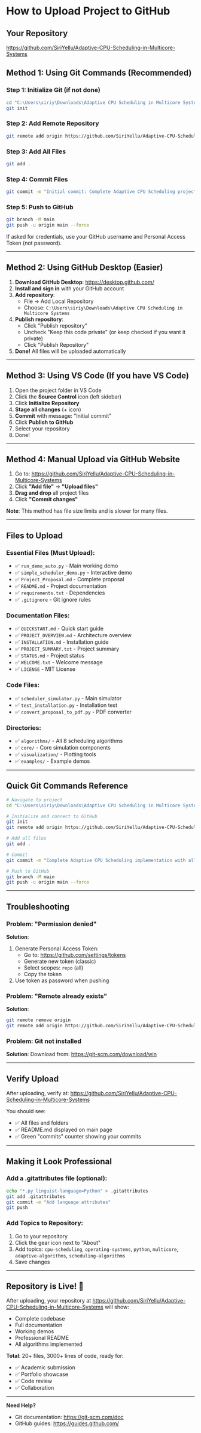 # How to Upload Project to GitHub

## Your Repository
https://github.com/SiriYellu/Adaptive-CPU-Scheduling-in-Multicore-Systems

## Method 1: Using Git Commands (Recommended)

### Step 1: Initialize Git (if not done)
```bash
cd "C:\Users\siriy\Downloads\Adaptive CPU Scheduling in Multicore Systems"
git init
```

### Step 2: Add Remote Repository
```bash
git remote add origin https://github.com/SiriYellu/Adaptive-CPU-Scheduling-in-Multicore-Systems.git
```

### Step 3: Add All Files
```bash
git add .
```

### Step 4: Commit Files
```bash
git commit -m "Initial commit: Complete Adaptive CPU Scheduling project with all algorithms, documentation, and demos"
```

### Step 5: Push to GitHub
```bash
git branch -M main
git push -u origin main --force
```

If asked for credentials, use your GitHub username and Personal Access Token (not password).

---

## Method 2: Using GitHub Desktop (Easier)

1. **Download GitHub Desktop**: https://desktop.github.com/
2. **Install and sign in** with your GitHub account
3. **Add repository**:
   - File → Add Local Repository
   - Choose: `C:\Users\siriy\Downloads\Adaptive CPU Scheduling in Multicore Systems`
4. **Publish repository**:
   - Click "Publish repository"
   - Uncheck "Keep this code private" (or keep checked if you want it private)
   - Click "Publish Repository"
5. **Done!** All files will be uploaded automatically

---

## Method 3: Using VS Code (If you have VS Code)

1. Open the project folder in VS Code
2. Click the **Source Control** icon (left sidebar)
3. Click **Initialize Repository**
4. **Stage all changes** (+ icon)
5. **Commit** with message: "Initial commit"
6. Click **Publish to GitHub**
7. Select your repository
8. Done!

---

## Method 4: Manual Upload via GitHub Website

1. Go to: https://github.com/SiriYellu/Adaptive-CPU-Scheduling-in-Multicore-Systems
2. Click **"Add file"** → **"Upload files"**
3. **Drag and drop** all project files
4. Click **"Commit changes"**

**Note**: This method has file size limits and is slower for many files.

---

## Files to Upload

### Essential Files (Must Upload):
- ✅ `run_demo_auto.py` - Main working demo
- ✅ `simple_scheduler_demo.py` - Interactive demo
- ✅ `Project_Proposal.md` - Complete proposal
- ✅ `README.md` - Project documentation
- ✅ `requirements.txt` - Dependencies
- ✅ `.gitignore` - Git ignore rules

### Documentation Files:
- ✅ `QUICKSTART.md` - Quick start guide
- ✅ `PROJECT_OVERVIEW.md` - Architecture overview
- ✅ `INSTALLATION.md` - Installation guide
- ✅ `PROJECT_SUMMARY.txt` - Project summary
- ✅ `STATUS.md` - Project status
- ✅ `WELCOME.txt` - Welcome message
- ✅ `LICENSE` - MIT License

### Code Files:
- ✅ `scheduler_simulator.py` - Main simulator
- ✅ `test_installation.py` - Installation test
- ✅ `convert_proposal_to_pdf.py` - PDF converter

### Directories:
- ✅ `algorithms/` - All 8 scheduling algorithms
- ✅ `core/` - Core simulation components
- ✅ `visualization/` - Plotting tools
- ✅ `examples/` - Example demos

---

## Quick Git Commands Reference

```bash
# Navigate to project
cd "C:\Users\siriy\Downloads\Adaptive CPU Scheduling in Multicore Systems"

# Initialize and connect to GitHub
git init
git remote add origin https://github.com/SiriYellu/Adaptive-CPU-Scheduling-in-Multicore-Systems.git

# Add all files
git add .

# Commit
git commit -m "Complete Adaptive CPU Scheduling implementation with all features"

# Push to GitHub
git branch -M main
git push -u origin main --force
```

---

## Troubleshooting

### Problem: "Permission denied"
**Solution**: 
1. Generate Personal Access Token:
   - Go to: https://github.com/settings/tokens
   - Generate new token (classic)
   - Select scopes: `repo` (all)
   - Copy the token
2. Use token as password when pushing

### Problem: "Remote already exists"
**Solution**: 
```bash
git remote remove origin
git remote add origin https://github.com/SiriYellu/Adaptive-CPU-Scheduling-in-Multicore-Systems.git
```

### Problem: Git not installed
**Solution**: 
Download from: https://git-scm.com/download/win

---

## Verify Upload

After uploading, verify at:
https://github.com/SiriYellu/Adaptive-CPU-Scheduling-in-Multicore-Systems

You should see:
- ✅ All files and folders
- ✅ README.md displayed on main page
- ✅ Green "commits" counter showing your commits

---

## Making it Look Professional

### Add a .gitattributes file (optional):
```bash
echo "*.py linguist-language=Python" > .gitattributes
git add .gitattributes
git commit -m "Add language attributes"
git push
```

### Add Topics to Repository:
1. Go to your repository
2. Click the gear icon next to "About"
3. Add topics: `cpu-scheduling`, `operating-systems`, `python`, `multicore`, `adaptive-algorithms`, `scheduling-algorithms`
4. Save changes

---

## Repository is Live! 🎉

After uploading, your repository at https://github.com/SiriYellu/Adaptive-CPU-Scheduling-in-Multicore-Systems will show:

- Complete codebase
- Full documentation
- Working demos
- Professional README
- All algorithms implemented

**Total**: 20+ files, 3000+ lines of code, ready for:
- ✅ Academic submission
- ✅ Portfolio showcase
- ✅ Code review
- ✅ Collaboration

---

**Need Help?** 
- Git documentation: https://git-scm.com/doc
- GitHub guides: https://guides.github.com/

